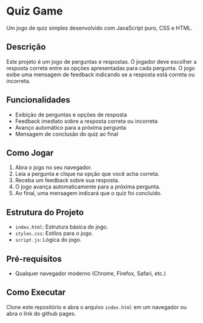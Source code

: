 # Quiz Game

Um jogo de quiz simples desenvolvido com JavaScript puro, CSS e HTML.

## Descrição

Este projeto é um jogo de perguntas e respostas. O jogador deve escolher a resposta correta entre as opções apresentadas para cada pergunta. O jogo exibe uma mensagem de feedback indicando se a resposta está correta ou incorreta.

## Funcionalidades

- Exibição de perguntas e opções de resposta
- Feedback imediato sobre a resposta correta ou incorreta
- Avanço automático para a próxima pergunta
- Mensagem de conclusão do quiz ao final

## Como Jogar

1. Abra o jogo no seu navegador.
2. Leia a pergunta e clique na opção que você acha correta.
3. Receba um feedback sobre sua resposta.
4. O jogo avança automaticamente para a próxima pergunta.
5. Ao final, uma mensagem indicará que o quiz foi concluído.

## Estrutura do Projeto

- `index.html`: Estrutura básica do jogo.
- `styles.css`: Estilos para o jogo.
- `script.js`: Lógica do jogo.

## Pré-requisitos

- Qualquer navegador moderno (Chrome, Firefox, Safari, etc.)

## Como Executar

 Clone este repositório e abra o arquivo `index.html` em um navegador ou abra o link do github pages.
